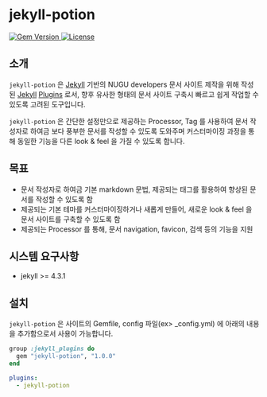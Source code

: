 # jekyll-potion

<p align="left">
  <a href="https://badge.fury.io/rb/jekyll-potion">
    <img src="https://badge.fury.io/rb/jekyll-potion.svg" alt="Gem Version" />
  </a>
  <a href="https://github.com/nugudevelopers/jekyll-potion/blob/main/LICENSE">
    <img src="https://img.shields.io/badge/License-Apache_2.0-brightgreen.svg" alt="License" />
  </a>
</p>

## 소개

`jekyll-potion` 은 [Jekyll](https://jekyllrb.com/) 기반의 NUGU developers 문서 사이트 제작을 위해 작성된 [Jekyll](https://jekyllrb.com/) [Plugins](https://jekyllrb.com/docs/plugins/) 로서, 향후 유사한 형태의 문서 사이트 구축시 빠르고 쉽게 작업할 수 있도록 고려된 도구입니다.

`jekyll-potion` 은 간단한 설정만으로 제공하는 Processor, Tag 를 사용하여 문서 작성자로 하여금 보다 풍부한 문서를 작성할 수 있도록 도와주며 커스터마이징 과정을 통해 동일한 기능을 다른 look & feel 을 가질 수 있도록 합니다.  

## 목표

* 문서 작성자로 하여금 기본 markdown 문법, 제공되는 태그를 활용하여 향상된 문서를 작성할 수 있도록 함
* 제공되는 기본 테마를 커스터마이징하거나 새롭게 만들어, 새로운 look & feel 을 문서 사이트를 구축할 수 있도록 함
* 제공되는 Processor 를 통해, 문서 navigation, favicon, 검색 등의 기능을 지원

## 시스템 요구사항

* jekyll >= 4.3.1

## 설치

`jekyll-potion` 은 사이트의 Gemfile, config 파일(ex> _config.yml)  에 아래의 내용을 추가함으로서 사용이 가능합니다.

```ruby
group :jekyll_plugins do
  gem "jekyll-potion", "1.0.0"
end
```

```yaml
plugins:
  - jekyll-potion
```
